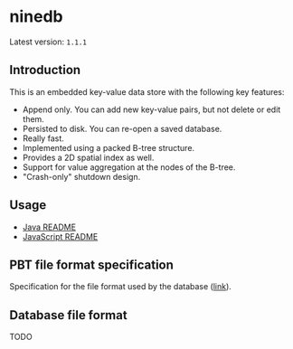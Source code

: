 # ninedb

Latest version: `1.1.1`

## Introduction

This is an embedded key-value data store with the following key features:
- Append only. You can add new key-value pairs, but not delete or edit them.
- Persisted to disk. You can re-open a saved database.
- Really fast.
- Implemented using a packed B-tree structure.
- Provides a 2D spatial index as well.
- Support for value aggregation at the nodes of the B-tree.
- "Crash-only" shutdown design.

## Usage

- [Java README](java/README.md)
- [JavaScript README](js/README.md)

## PBT file format specification

Specification for the file format used by the database ([link](spec/README.md)).

## Database file format

TODO
